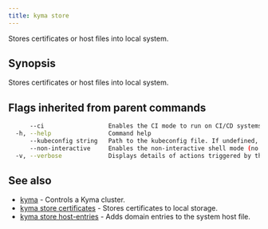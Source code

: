 ```yaml
---
title: kyma store
---
```


Stores certificates or host files into local system.

## Synopsis

Stores certificates or host files into local system.

## Flags inherited from parent commands

```bash
      --ci                  Enables the CI mode to run on CI/CD systems. It avoids any user interaction (such as no dialog prompts) and ensures that logs are formatted properly in log files (such as no spinners for CLI steps).
  -h, --help                Command help
      --kubeconfig string   Path to the kubeconfig file. If undefined, Kyma CLI uses the KUBECONFIG environment variable, or falls back "/$HOME/.kube/config".
      --non-interactive     Enables the non-interactive shell mode (no colorized output, no spinner)
  -v, --verbose             Displays details of actions triggered by the command.
```

## See also

* [kyma](#kyma-kyma)	 - Controls a Kyma cluster.
* [kyma store certificates](#kyma-store-certificates-kyma-store-certificates)	 - Stores certificates to local storage.
* [kyma store host-entries](#kyma-store-host-entries-kyma-store-host-entries)	 - Adds domain entries to the system host file.

